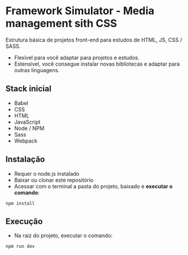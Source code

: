 # Framework Simulator - Media management sith CSS
Estrutura básica de projetos front-end para estudos de HTML, JS, CSS / SASS. 

- Flexível para você adaptar para projetos e estudos.
- Estensível, você consegue instalar novas bibliotecas e adaptar para outras linguagens.  

## Stack inicial
- Babel
- CSS
- HTML
- JavaScript
- Node / NPM
- Sass
- Webpack

## Instalação
- Requer o node.js instalado
- Baixar ou clonar este repositório
- Acessar com o terminal a pasta do projeto, baixado e **executar o comando**:
```
npm install 
```
## Execução
- Na raiz do projeto, executar o comando:
```
npm run dev
```